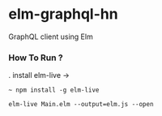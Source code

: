 # elm-graphql-hn
GraphQL client using Elm

### How To Run ?
  . install elm-live -> 

  `~ npm install -g elm-live`
  
  `elm-live Main.elm --output=elm.js --open`
